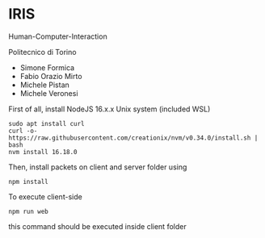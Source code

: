# IRIS

Human-Computer-Interaction

Politecnico di Torino

- Simone Formica
- Fabio Orazio Mirto
- Michele Pistan
- Michele Veronesi

First of all, install NodeJS 16.x.x
Unix system (included WSL)
```
sudo apt install curl
curl -o- https://raw.githubusercontent.com/creationix/nvm/v0.34.0/install.sh | bash 
nvm install 16.18.0
```

Then, install packets on client and server folder using
```console
npm install
```

To execute client-side 
```console
npm run web 
```
this command should be executed inside client folder

